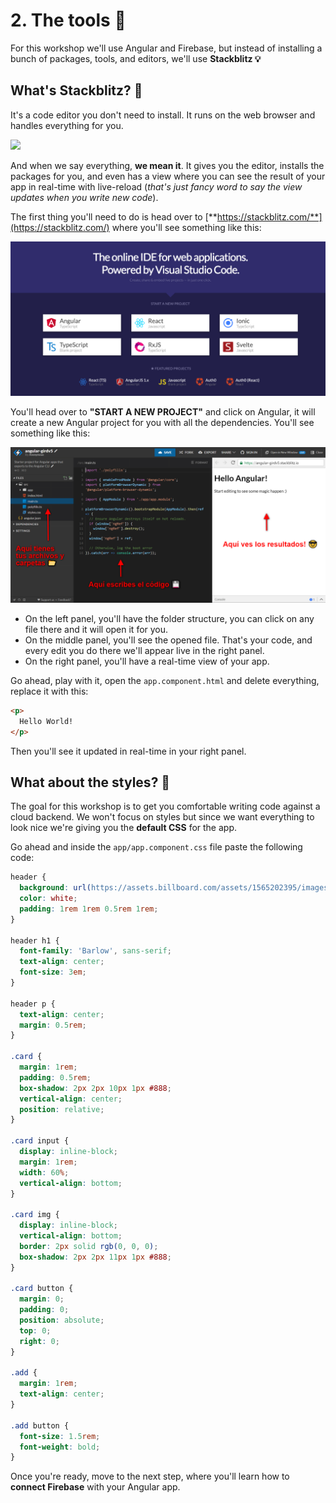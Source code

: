 # 2. The tools 🔨

For this workshop we'll use Angular and Firebase, but instead of installing a bunch of packages, tools, and editors, we'll use **Stackblitz 💡**

## What's Stackblitz? 🤔

It's a code editor you don't need to install. It runs on the web browser and handles everything for you.

![](https://media.giphy.com/media/oF5oUYTOhvFnO/giphy.gif)

And when we say everything, **we mean it**. It gives you the editor, installs the packages for you, and even has a view where you can see the result of your app in real-time with live-reload \(_that's just fancy word to say the view updates when you write new code_\).

The first thing you'll need to do is head over to [**https://stackblitz.com/**](https://stackblitz.com/) where you'll see something like this:

![Stackblitz project type selection](.gitbook/assets/stackblitz-create.png)

You'll head over to **"START A NEW PROJECT"** and click on Angular, it will create a new Angular project for you with all the dependencies. You'll see something like this:

![Angular Folder Structure](.gitbook/assets/stackblitz-angular-folder.png)

- On the left panel, you'll have the folder structure, you can click on any file there and it will open it for you.
- On the middle panel, you'll see the opened file. That's your code, and every edit you do there we'll appear live in the right panel.
- On the right panel, you'll have a real-time view of your app.

Go ahead, play with it, open the `app.component.html` and delete everything, replace it with this:

```html
<p>
  Hello World!
</p>
```

Then you'll see it updated in real-time in your right panel.

## What about the styles? 💅

The goal for this workshop is to get you comfortable writing code against a cloud backend. We won't focus on styles but since we want everything to look nice we're giving you the **default CSS** for the app.

Go ahead and inside the `app/app.component.css` file paste the following code:

```css
header {
  background: url(https://assets.billboard.com/assets/1565202395/images/charts/header-background/desktop/bb-charts-hot-100.svg);
  color: white;
  padding: 1rem 1rem 0.5rem 1rem;
}

header h1 {
  font-family: 'Barlow', sans-serif;
  text-align: center;
  font-size: 3em;
}

header p {
  text-align: center;
  margin: 0.5rem;
}

.card {
  margin: 1rem;
  padding: 0.5rem;
  box-shadow: 2px 2px 10px 1px #888;
  vertical-align: center;
  position: relative;
}

.card input {
  display: inline-block;
  margin: 1rem;
  width: 60%;
  vertical-align: bottom;
}

.card img {
  display: inline-block;
  vertical-align: bottom;
  border: 2px solid rgb(0, 0, 0);
  box-shadow: 2px 2px 11px 1px #888;
}

.card button {
  margin: 0;
  padding: 0;
  position: absolute;
  top: 0;
  right: 0;
}

.add {
  margin: 1rem;
  text-align: center;
}

.add button {
  font-size: 1.5rem;
  font-weight: bold;
}
```

Once you're ready, move to the next step, where you'll learn how to **connect Firebase** with your Angular app.
